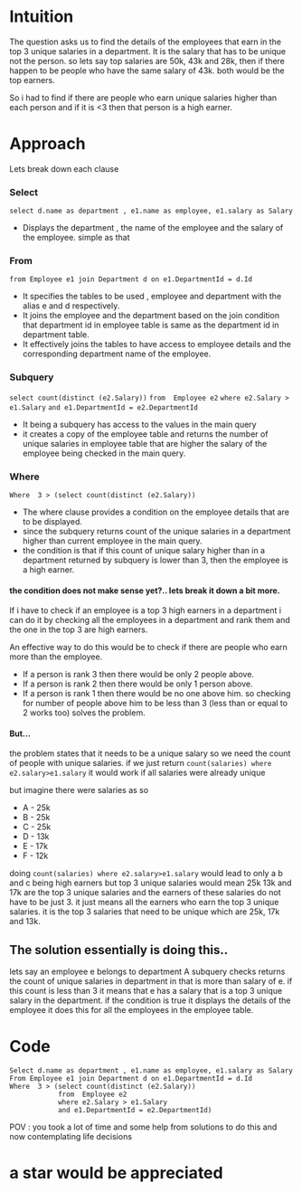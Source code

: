 # Intuition 

The question asks us to find the details of the employees that earn in the top 3 unique salaries in a department. It is the salary that has to be unique not the person. so lets say top salaries are 50k, 43k and 28k, then if there happen to be people who have the same salary of 43k. both would be the top earners. 

So i had to find if there are people who earn unique salaries higher than each person and if it is <3 then that person is a high earner.

# Approach

Lets break down each clause

### Select

``select d.name as department , e1.name as employee, e1.salary as Salary``

- Displays the department , the name of the employee and the salary of the employee. simple as that

### From

``from Employee e1 join Department d on e1.DepartmentId = d.Id``

- It specifies the tables to be used , employee and department with the alias e and d respectively.
- It joins the employee and the department based on the join condition that department id in employee table is same as the department id in department table.
- It effectively joins the tables to have access to employee details and the corresponding department name of the employee.

### Subquery

``select count(distinct (e2.Salary))``
            ``from  Employee e2``
            ``where e2.Salary > e1.Salary``
            ``and e1.DepartmentId = e2.DepartmentId ``

- It being a subquery has access to the values in the main query
- it creates a copy of the employee table and returns the number of unique salaries in employee table that are higher the salary of the employee being checked in the main query.

### Where 

``Where  3 > (select count(distinct (e2.Salary))`` 

- The where clause provides a condition on the employee details that are to be displayed.
- since the subquery returns count of the unique salaries in a department higher than current employee in the main query.
- the condition is that if this count of unique salary higher than in a department returned by subquery is lower than 3, then the employee is a high earner.

#### the condition does not make sense yet?.. lets break it down a bit more. 

If i have to check if an employee is a top 3 high earners in a department i can do it by checking all the employees in a department and rank them and the one in the top 3 are high earners. 

An effective way to do this would be to check if there are people who earn more than the employee.
- If a person is rank 3 then there would be only 2 people above.
- If a person is rank 2 then there would be only 1 person above.
- If a person is rank 1 then there would be no one above him.
so checking for number of people above him to be less than 3 (less than or equal to 2 works too) solves the problem.

#### But...
the problem states that it needs to be a unique salary so we need the count of people with unique salaries.
if we just return 
``count(salaries) where e2.salary>e1.salary``
it would work if all salaries were already unique

but imagine there were salaries as so
- A - 25k
- B - 25k
- C - 25k
- D - 13k
- E - 17k
- F - 12k

doing ``count(salaries) where e2.salary>e1.salary`` would lead to 
only a b and c being high earners but top 3 unique salaries would mean 25k 13k and 17k are the top 3 unique salaries and the earners of these salaries do not have to be just 3. 
it just means all the earners who earn the top 3 unique salaries.
it is the top 3 salaries that need to be unique which are 25k, 17k and 13k.

## The solution essentially is doing this..


lets say an employee e belongs to department A
subquery checks returns the count of unique salaries in department in that is more than salary of e.
if this count is less than 3 it means that e has a salary that is a top 3 unique salary in the department.
if the condition is true it displays the details of the employee 
it does this for all the employees in the employee table.

# Code
```
Select d.name as department , e1.name as employee, e1.salary as Salary
From Employee e1 join Department d on e1.DepartmentId = d.Id
Where  3 > (select count(distinct (e2.Salary))
            from  Employee e2
            where e2.Salary > e1.Salary
            and e1.DepartmentId = e2.DepartmentId)
```
POV : you took a lot of time and some help from solutions to do this and now contemplating life decisions

# a star would be appreciated
